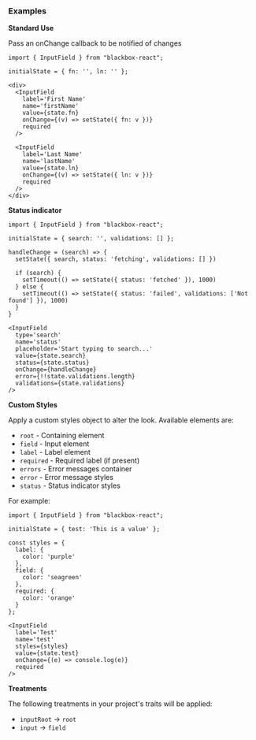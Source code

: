 ### Examples

**Standard Use**

Pass an onChange callback to be notified of changes

```
import { InputField } from "blackbox-react";

initialState = { fn: '', ln: '' };

<div>
  <InputField
    label='First Name'
    name='firstName'
    value={state.fn}
    onChange={(v) => setState({ fn: v })}
    required
  />

  <InputField
    label='Last Name'
    name='lastName'
    value={state.ln}
    onChange={(v) => setState({ ln: v })}
    required
  />
</div>
```


**Status indicator**

```
import { InputField } from "blackbox-react";

initialState = { search: '', validations: [] };

handleChange = (search) => {
  setState({ search, status: 'fetching', validations: [] })

  if (search) {
    setTimeout(() => setState({ status: 'fetched' }), 1000)
  } else {
    setTimeout(() => setState({ status: 'failed', validations: ['Not found'] }), 1000)
  }
}

<InputField
  type='search'
  name='status'
  placeholder='Start typing to search...'
  value={state.search}
  status={state.status}
  onChange={handleChange}
  error={!!state.validations.length}
  validations={state.validations}
/>
```


**Custom Styles**

Apply a custom styles object to alter the look. Available elements are:

- `root` - Containing element
- `field` - Input element
- `label` - Label element
- `required` - Required label (if present)
- `errors` - Error messages container
- `error` - Error message styles
- `status` - Status indicator styles

For example:

```
import { InputField } from "blackbox-react";

initialState = { test: 'This is a value' };

const styles = {
  label: {
    color: 'purple'
  },
  field: {
    color: 'seagreen'
  },
  required: {
    color: 'orange'
  }
};

<InputField
  label='Test'
  name='test'
  styles={styles}
  value={state.test}
  onChange={(e) => console.log(e)}
  required
/>
```

**Treatments**

The following treatments in your project's traits will be applied:

- `inputRoot` -> `root`
- `input` -> `field`
